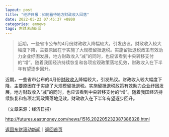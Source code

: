 ```yaml
---
layout: post
title: "经济日报：如何看待地方财政收入回落"
date: 2022-05-23 07:45:37 +0800
categories: emnews
tags: 东财滚动新闻
---
```

> 近期，一些省市公布的4月份财政收入降幅较大，引发热议。财政收入较大幅度下降，主要原因在于实施了大规模留抵退税。实施留抵退税政策有效助力企业纾困发展，地方财政收入“减”的同时，也应该看到中央转移支付的“增”。随着我国经济持续恢复和各项宏观政策落地见效，财政收入在下半年有望逐步回升。

<p>近期，一些省市公布的4月份<span id="Info.349"><a href="http://data.eastmoney.com/cjsj/czsr.html" class="infokey">财政收入</a></span>降幅较大，引发热议。财政收入较大幅度下降，主要原因在于实施了大规模留抵退税。实施留抵退税政策有效助力企业纾困发展，地方财政收入“减”的同时，也应该看到中央转移支付的“增”。随着我国经济持续恢复和各项宏观政策落地见效，财政收入在下半年有望逐步回升。</p><p class="em_media">（文章来源：经济日报）</p>

<http://futures.eastmoney.com/news/1516,202205232387386328.html>

[返回东财滚动新闻](//finews.withounder.com/emnews/)｜[返回首页](//finews.withounder.com/)
